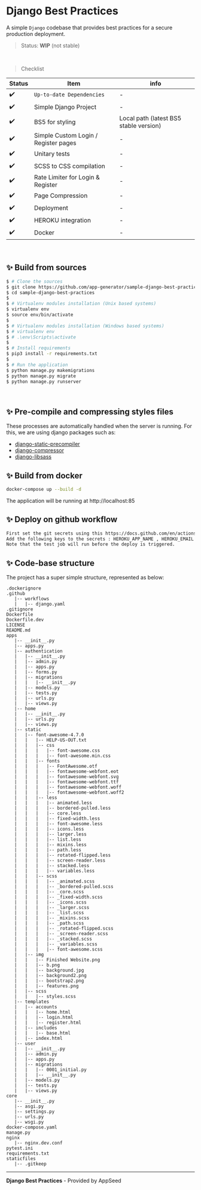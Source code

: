 # Django Best Practices

A simple `Django` codebase that provides best practices for a secure production deployment.

> Status: **WIP** (not stable)

<br />

> Checklist

| Status | Item | info |
| --- | --- | --- |
| ✔️ | `Up-to-date Dependencies` | - |
| ✔️ | Simple Django Project | - |
| ✔️ | BS5 for styling | Local path (latest BS5 stable version) |
| ✔️ | Simple Custom Login / Register pages | - |
| ✔️ | Unitary tests | - |
| ✔️ | SCSS to CSS compilation | - |
| ✔️ | Rate Limiter for Login & Register | - |
| ✔️ | Page Compression | - |
| ✔️ | Deployment | - |
| ✔️ | HEROKU integration | - |
| ✔️ | Docker | - |

<br />

## ✨ Build from sources

```bash
$ # Clone the sources
$ git clone https://github.com/app-generator/sample-django-best-practices.git
$ cd sample-django-best-practices
$
$ # Virtualenv modules installation (Unix based systems)
$ virtualenv env
$ source env/bin/activate
$
$ # Virtualenv modules installation (Windows based systems)
$ # virtualenv env
$ # .\env\Scripts\activate
$
$ # Install requirements
$ pip3 install -r requirements.txt
$
$ # Run the application
$ python manage.py makemigrations  
$ python manage.py migrate
$ python manage.py runserver
```

<br />

## ✨ Pre-compile and compressing styles files

These processes are automatically handled when the server is running. For this, we are using django packages such as:

- [django-static-precompiler](https://github.com/andreyfedoseev/django-static-precompiler)
- [django-compressor](https://django-compressor.readthedocs.io/en/stable/)
- [django-libsass](https://github.com/torchbox/django-libsass)

## ✨ Build from docker

```bash
docker-compose up --build -d
```

The application will be running at http://localhost:85

## ✨ Deploy on github workflow

```bash
First set the git secrets using this https://docs.github.com/en/actions/security-guides/encrypted-secrets#creating-encrypted-secrets-for-a-repository
Add the following keys to the secrets : HEROKU_APP_NAME , HEROKU_EMAIL , HEROKU_API_KEY. 
Note that the test job will run before the deploy is triggered.
```

## ✨ Code-base structure

The project has a super simple structure, represented as below:

```shell
.dockerignore
.github
   |-- workflows
   |   |-- django.yaml
.gitignore
Dockerfile
Dockerfile.dev
LICENSE
README.md
apps
   |-- __init__.py
   |-- apps.py
   |-- authentication
   |   |-- __init__.py
   |   |-- admin.py
   |   |-- apps.py
   |   |-- forms.py
   |   |-- migrations
   |   |   |-- __init__.py
   |   |-- models.py
   |   |-- tests.py
   |   |-- urls.py
   |   |-- views.py
   |-- home
   |   |-- __init__.py
   |   |-- urls.py
   |   |-- views.py
   |-- static
   |   |-- font-awesome-4.7.0
   |   |   |-- HELP-US-OUT.txt
   |   |   |-- css
   |   |   |   |-- font-awesome.css
   |   |   |   |-- font-awesome.min.css
   |   |   |-- fonts
   |   |   |   |-- FontAwesome.otf
   |   |   |   |-- fontawesome-webfont.eot
   |   |   |   |-- fontawesome-webfont.svg
   |   |   |   |-- fontawesome-webfont.ttf
   |   |   |   |-- fontawesome-webfont.woff
   |   |   |   |-- fontawesome-webfont.woff2
   |   |   |-- less
   |   |   |   |-- animated.less
   |   |   |   |-- bordered-pulled.less
   |   |   |   |-- core.less
   |   |   |   |-- fixed-width.less
   |   |   |   |-- font-awesome.less
   |   |   |   |-- icons.less
   |   |   |   |-- larger.less
   |   |   |   |-- list.less
   |   |   |   |-- mixins.less
   |   |   |   |-- path.less
   |   |   |   |-- rotated-flipped.less
   |   |   |   |-- screen-reader.less
   |   |   |   |-- stacked.less
   |   |   |   |-- variables.less
   |   |   |-- scss
   |   |   |   |-- _animated.scss
   |   |   |   |-- _bordered-pulled.scss
   |   |   |   |-- _core.scss
   |   |   |   |-- _fixed-width.scss
   |   |   |   |-- _icons.scss
   |   |   |   |-- _larger.scss
   |   |   |   |-- _list.scss
   |   |   |   |-- _mixins.scss
   |   |   |   |-- _path.scss
   |   |   |   |-- _rotated-flipped.scss
   |   |   |   |-- _screen-reader.scss
   |   |   |   |-- _stacked.scss
   |   |   |   |-- _variables.scss
   |   |   |   |-- font-awesome.scss
   |   |-- img
   |   |   |-- Finished Website.png
   |   |   |-- b.png
   |   |   |-- background.jpg
   |   |   |-- background2.png
   |   |   |-- bootstrap2.png
   |   |   |-- features.png
   |   |-- scss
   |   |   |-- styles.scss
   |-- templates
   |   |-- accounts
   |   |   |-- home.html
   |   |   |-- login.html
   |   |   |-- register.html
   |   |-- includes
   |   |   |-- base.html
   |   |-- index.html
   |-- user
   |   |-- __init__.py
   |   |-- admin.py
   |   |-- apps.py
   |   |-- migrations
   |   |   |-- 0001_initial.py
   |   |   |-- __init__.py
   |   |-- models.py
   |   |-- tests.py
   |   |-- views.py
core
   |-- __init__.py
   |-- asgi.py
   |-- settings.py
   |-- urls.py
   |-- wsgi.py
docker-compose.yaml
manage.py
nginx
   |-- nginx.dev.conf
pytest.ini
requirements.txt
staticfiles
   |-- .gitkeep
```

---
**Django Best Practices** - Provided by AppSeed
